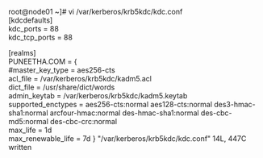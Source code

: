 root@node01 ~]# vi /var/kerberos/krb5kdc/kdc.conf<br>
[kdcdefaults]<br>
 kdc_ports = 88<br>
 kdc_tcp_ports = 88<br>

[realms]<br>
 PUNEETHA.COM = {<br>
 #master_key_type = aes256-cts <br>
 acl_file = /var/kerberos/krb5kdc/kadm5.acl <br>
 dict_file = /usr/share/dict/words <br>
 admin_keytab = /var/kerberos/krb5kdc/kadm5.keytab <br>
 supported_enctypes = aes256-cts:normal aes128-cts:normal des3-hmac-sha1:normal arcfour-hmac:normal des-hmac-sha1:normal des-cbc-md5:normal des-cbc-crc:normal <br>
 max_life = 1d <br>
 max_renewable_life = 7d } "/var/kerberos/krb5kdc/kdc.conf" 14L, 447C written<br>
